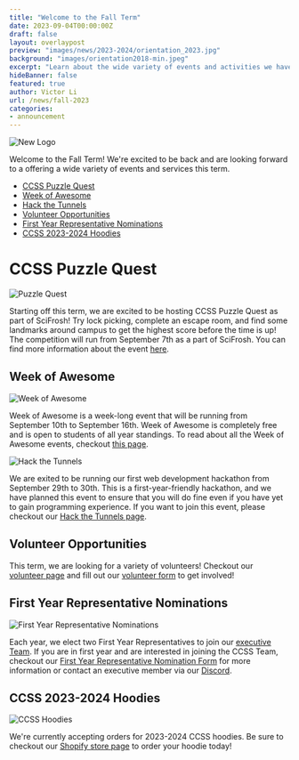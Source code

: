 ```yaml
---
title: "Welcome to the Fall Term"
date: 2023-09-04T00:00:00Z
draft: false
layout: overlaypost
preview: "images/news/2023-2024/orientation_2023.jpg"
background: "images/orientation2018-min.jpeg"
excerpt: "Learn about the wide variety of events and activities we have lined up for you this term."
hideBanner: false
featured: true
author: Victor Li
url: /news/fall-2023
categories:
- announcement
---
```


![New Logo](/images/news/2023-2024/orientation_2023.jpg)

Welcome to the Fall Term! We're excited to be back and are looking forward to a offering a wide variety of events and services this term. 

- [CCSS Puzzle Quest](#ccss-puzzle-quest)
- [Week of Awesome](#week-of-awesome)
- [Hack the Tunnels](#hack-the-tunnels)
- [Volunteer Opportunities](#volunteer-opportunities)
- [First Year Representative Nominations](#first-year-representative-nominations)
- [CCSS 2023-2024 Hoodies](#ccss-2023-2024-hoodies)


# CCSS Puzzle Quest

![Puzzle Quest](/images/event_posters/2023-2024/puzzle_quest.jpg)

Starting off this term, we are excited to be hosting CCSS Puzzle Quest as part of SciFrosh! Try lock picking, complete an escape room, and find some landmarks around campus to get the highest score before the time is up! The competition will run from September 7th as a part of SciFrosh. You can find more information about the event [here](/events/2023-2024/2023-09-07-puzzle-quest/).

## Week of Awesome

![Week of Awesome](/images/event_posters/2023-2024/week_of_awesome_timeline.jpg)

Week of Awesome is a week-long event that will be running from September 10th to September 16th. Week of Awesome is completely free and is open to students of all year standings. To read about all the Week of Awesome events, checkout [this page](/events/weekofawesome).

![Hack the Tunnels](/images/event_posters/2023-2024/hack_the_tunnels.jpg)

We are exited to be running our first web development hackathon from September 29th to 30th. This is a first-year-friendly hackathon, and we have planned this event to ensure that you will do fine even if you have yet to gain programming experience. If you want to join this event, please checkout our [Hack the Tunnels page](/events/2023-2024/2023-09-29-hack-the-tunnels/).

## Volunteer Opportunities

This term, we are looking for a variety of volunteers! Checkout our [volunteer page](/volunteer) and fill out our [volunteer form](https://forms.gle/ewT1J4byJMAJkApW7) to get involved!

## First Year Representative Nominations

![First Year Representative Nominations](/images/news/2023-2024/fyr_poster.jpg)

Each year, we elect two First Year Representatives to join our [executive Team](/about/team). If you are in first year and are interested in joining the CCSS Team, checkout our [First Year Representative Nomination Form](https://docs.google.com/forms/d/e/1FAIpQLSevWF_wmweG6aDHfHFOQdjRbl628N2Rg2mjBjj5zkafKsDNMA/viewform?usp=sf_link) for more information or contact an executive member via our [Discord](http://discord.carletoncomputersciencesociety.ca/).

## CCSS 2023-2024 Hoodies

![CCSS Hoodies](/images/news/2023-2024/hoodies.jpg)

We're currently accepting orders for 2023-2024 CCSS hoodies. Be sure to checkout our [Shopify store page](https://carletoncss.myshopify.com) to order your hoodie today!


